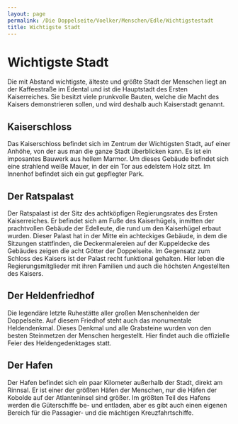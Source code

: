 ```yaml
---
layout: page
permalink: /Die Doppelseite/Voelker/Menschen/Edle/Wichtigstestadt
title: Wichtigste Stadt
---
```


# Wichtigste Stadt

Die mit Abstand wichtigste, älteste und größte Stadt der Menschen liegt an der Kaffeestraße im Edental und ist die Hauptstadt des Ersten Kaiserreiches. Sie besitzt viele prunkvolle Bauten, welche die Macht des Kaisers demonstrieren sollen, und wird deshalb auch Kaiserstadt genannt.

## Kaiserschloss

Das Kaiserschloss befindet sich im Zentrum der Wichtigsten Stadt, auf einer Anhöhe, von der aus man die ganze Stadt überblicken kann. Es ist ein imposantes Bauwerk aus hellem Marmor. Um dieses Gebäude befindet sich eine strahlend weiße Mauer, in der ein Tor aus edelstem Holz sitzt. Im Innenhof befindet sich ein gut gepflegter Park.

## Der Ratspalast

Der Ratspalast ist der Sitz des achtköpfigen Regierungsrates des Ersten Kaiserreiches. Er befindet sich am Fuße des Kaiserhügels, inmitten der prachtvollen Gebäude der Edelleute, die rund um den Kaiserhügel erbaut wurden. Dieser Palast hat in der Mitte ein achteckiges Gebäude, in dem die Sitzungen stattfinden, die Deckenmalereien auf der Kuppeldecke des Gebäudes zeigen die acht Götter der Doppelseite. Im Gegensatz zum Schloss des Kaisers ist der Palast recht funktional gehalten. Hier leben die Regierungsmitglieder mit ihren Familien und auch die höchsten Angestellten des Kaisers.

## Der Heldenfriedhof

Die legendäre letzte Ruhestätte aller großen Menschenhelden der Doppelseite. Auf diesem Friedhof steht auch das monumentale Heldendenkmal. Dieses Denkmal und alle Grabsteine wurden von den besten Steinmetzen der Menschen hergestellt. Hier findet auch die offizielle Feier des Heldengedenktages statt.

## Der Hafen

Der Hafen befindet sich ein paar Kilometer außerhalb der Stadt, direkt am Rinnsal. Er ist einer der größten Häfen der Menschen, nur die Häfen der Kobolde auf der Atlanteninsel sind größer. Im größten Teil des Hafens werden die Güterschiffe be- und entladen, aber es gibt auch einen eigenen Bereich für die Passagier- und die mächtigen Kreuzfahrtschiffe.

